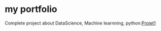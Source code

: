 # my portfolio
Complete project about DataScience, Machine learnning, python:[Projet1](https://github.com/charlyBraga/analysis-price-host)
